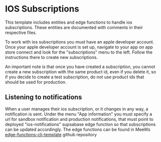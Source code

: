 # IOS Subscriptions

This template includes entities and edge functions to handle ios subscriptions. These entities are documented with comments in their respective files. 

To work with ios subscriptions you must have an apple developer account. Once your apple developer account is set up, navigate to your app on app store connect and look for the "subscriptions" menu to the left. Follow the instructions there to create new subscriptions.

An important note is that once you have created a subscription, you cannot create a new subscription with the same product id, even if you delete it, so if you decide to create a test subscription, do not use product ids that should be used for production.

## Listening to notifications

When a user manages their ios subscription, or it changes in any way, a notification is sent. Under the menu "App information" you must specify a url for sandbox notification and production notifications, that must point to deployed "ios-notifications" supsabase edge function so that subscriptions can be updated accordingly. The edge functions can be found in MeeWs [edge-functions-cli-template](https://github.com/meewworld/edge-functions-cli-template) github repository
